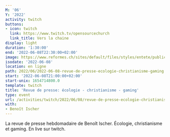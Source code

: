 ```yaml
---
M: '06'
Y: '2022'
activity: twitch
buttons:
- icon: twitch
  link: https://www.twitch.tv/opensourcechurch
  link_title: Vers la chaine
display: light
duration: '1:30:00'
end: '2022-06-08T22:30:00+02:00'
image: https://www.reformes.ch/sites/default/files/styles/entete/public/data/images/comm/257/Beno%C3%AEt%20Ischer.jpg
isodate: '2022-06-08'
location: en ligne
path: 2022/06/2022-06-08-revue-de-presse-ecologie-christianisme-gaming.md
start: '2022-06-08T21:00:00+02:00'
start-unix: 1654714800.0
template: twitch
title: 'Revue de presse: écologie - christianisme - gaming'
type: event
url: /activities/twitch/2022/06/08/revue-de-presse-ecologie-christianisme-gaming
with:
- Benoît Ischer
---
```

La revue de presse hebdomadaire de Benoît Ischer. Écologie, christianisme et gaming. En live sur twitch.